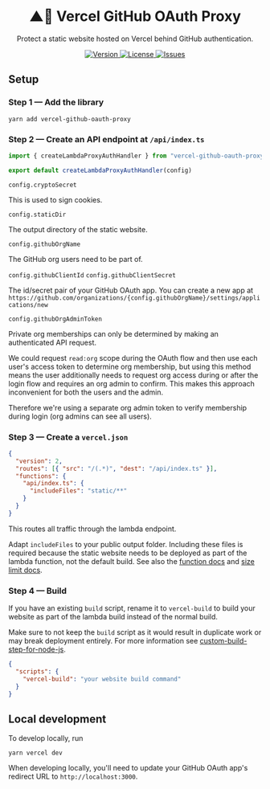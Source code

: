 <h1 align="center">
  ▲🔐 Vercel GitHub OAuth Proxy
</h1>

<p align="center">
  Protect a static website hosted on Vercel behind GitHub authentication.
</p>

<p align="center">
  <a href="https://www.npmjs.com/package/vercel-github-oauth-proxy">
    <img alt="Version" src="https://img.shields.io/npm/v/vercel-github-oauth-proxy?style=flat-square&logo=npm">
  </a>

  <a href="https://raw.githubusercontent.com/n4bb12/vercel-github-oauth-proxy/master/LICENSE">
    <img alt="License" src="https://img.shields.io/badge/license-ISC-blue?style=flat-square&logo=github">
  </a>
  
  <a href="https://github.com/n4bb12/vercel-github-oauth-proxy/issues/new/choose">
    <img alt="Issues" src="https://img.shields.io/badge/github-create%20issue-brightgreen?style=flat-square&logo=github">
  </a>
</p>

## Setup

### Step 1 — Add the library

```
yarn add vercel-github-oauth-proxy
```

### Step 2 — Create an API endpoint at `/api/index.ts`

```ts
import { createLambdaProxyAuthHandler } from "vercel-github-oauth-proxy"

export default createLambdaProxyAuthHandler(config)
```

`config.cryptoSecret`

This is used to sign cookies.

`config.staticDir`

The output directory of the static website.

`config.githubOrgName`

The GitHub org users need to be part of.

`config.githubClientId`
`config.githubClientSecret`

The id/secret pair of your GitHub OAuth app.
You can create a new app at `https://github.com/organizations/{config.githubOrgName}/settings/applications/new`

`config.githubOrgAdminToken`

Private org memberships can only be determined by making an authenticated API request.

We could request `read:org` scope during the OAuth flow and then use each user's access token to determine org membership, but using this method means the user additionally needs to request org access during or after the login flow and requires an org admin to confirm. This makes this approach inconvenient for both the users and the admin.

Therefore we're using a separate org admin token to verify membership during login (org admins can see all users).

### Step 3 — Create a `vercel.json`

```json
{
  "version": 2,
  "routes": [{ "src": "/(.*)", "dest": "/api/index.ts" }],
  "functions": {
    "api/index.ts": {
      "includeFiles": "static/**"
    }
  }
}
```

This routes all traffic through the lambda endpoint.

Adapt `includeFiles` to your public output folder. Including these files is required because the static website needs to be deployed as part of the lambda function, not the default build. See also the [function docs](https://vercel.com/docs/projects/project-configuration#functions) and [size limit docs](https://vercel.com/docs/functions/serverless-functions/runtimes#size-limits).

### Step 4 — Build

If you have an existing `build` script, rename it to `vercel-build` to build your website as part of the lambda build instead of the normal build.

Make sure to not keep the `build` script as it would result in duplicate work or may break deployment entirely. For more information see [custom-build-step-for-node-js](https://vercel.com/docs/functions/serverless-functions/runtimes/node-js#custom-build-step-for-node.js).

```json
{
  "scripts": {
    "vercel-build": "your website build command"
  }
}
```

## Local development

To develop locally, run

```
yarn vercel dev
```

When developing locally, you'll need to update your GitHub OAuth app's redirect URL to `http://localhost:3000`.
